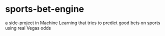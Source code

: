 # sports-bet-engine
a side-project in Machine Learning that tries to predict good bets on sports using real Vegas odds
